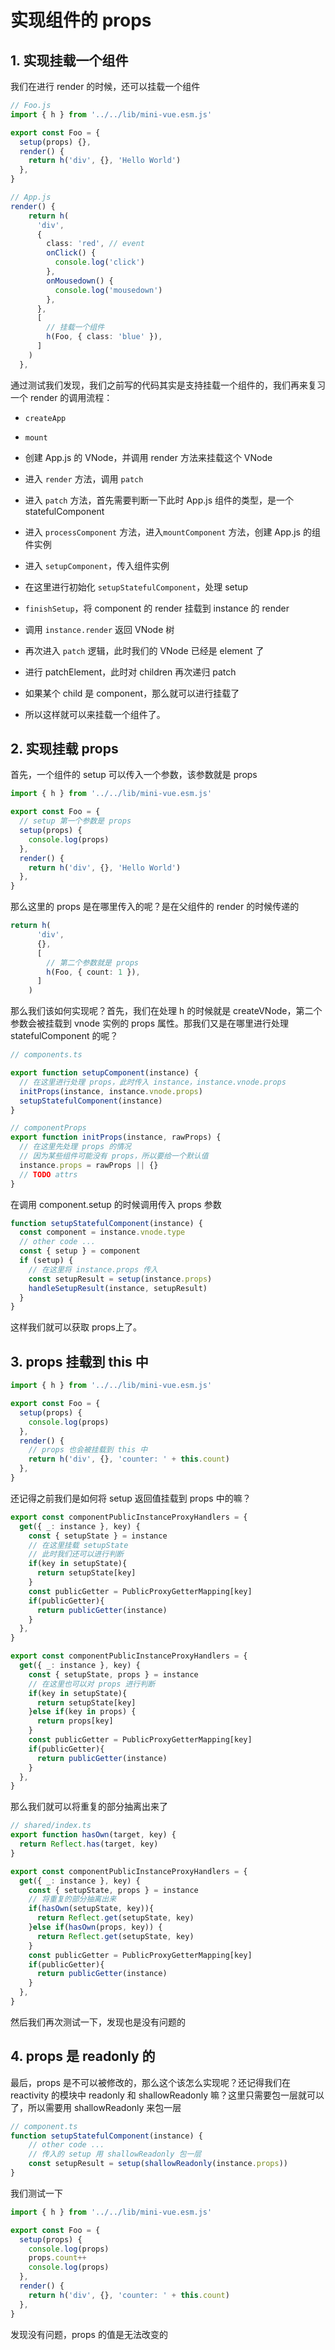 # 实现组件的 props

## 1. 实现挂载一个组件

我们在进行 render 的时候，还可以挂载一个组件

```ts
// Foo.js
import { h } from '../../lib/mini-vue.esm.js'

export const Foo = {
  setup(props) {},
  render() {
    return h('div', {}, 'Hello World')
  },
}
```

```ts
// App.js
render() {
    return h(
      'div',
      {
        class: 'red', // event
        onClick() {
          console.log('click')
        },
        onMousedown() {
          console.log('mousedown')
        },
      },
      [
        // 挂载一个组件
        h(Foo, { class: 'blue' }),
      ]
    )
  },
```

通过测试我们发现，我们之前写的代码其实是支持挂载一个组件的，我们再来复习一个 render 的调用流程：

- `createApp`

- `mount`

- 创建 App.js 的 VNode，并调用 render 方法来挂载这个 VNode

- 进入 `render` 方法，调用 `patch`

- 进入 `patch` 方法，首先需要判断一下此时 App.js 组件的类型，是一个 statefulComponent

- 进入 `processComponent` 方法，进入`mountComponent` 方法，创建 App.js 的组件实例

- 进入 `setupComponent`，传入组件实例

- 在这里进行初始化 `setupStatefulComponent`，处理 setup

- `finishSetup`，将 component 的 render 挂载到 instance 的 render

- 调用 `instance.render` 返回 VNode 树

- 再次进入 `patch` 逻辑，此时我们的 VNode 已经是 element 了

- 进行 patchElement，此时对 children 再次递归 patch

- 如果某个 child 是 component，那么就可以进行挂载了

- 所以这样就可以来挂载一个组件了。

## 2. 实现挂载 props

首先，一个组件的 setup 可以传入一个参数，该参数就是 props

```ts
import { h } from '../../lib/mini-vue.esm.js'

export const Foo = {
  // setup 第一个参数是 props
  setup(props) {
    console.log(props)
  },
  render() {
    return h('div', {}, 'Hello World')
  },
}
```

那么这里的 props 是在哪里传入的呢？是在父组件的 render 的时候传递的

```ts
return h(
      'div',
      {},
      [
        // 第二个参数就是 props
        h(Foo, { count: 1 }),
      ]
    )
```

那么我们该如何实现呢？首先，我们在处理 h 的时候就是 createVNode，第二个参数会被挂载到 vnode 实例的 props 属性。那我们又是在哪里进行处理 statefulComponent 的呢？

```ts
// components.ts

export function setupComponent(instance) {
  // 在这里进行处理 props，此时传入 instance，instance.vnode.props
  initProps(instance, instance.vnode.props)
  setupStatefulComponent(instance)
}
```

```ts
// componentProps
export function initProps(instance, rawProps) {
  // 在这里先处理 props 的情况
  // 因为某些组件可能没有 props，所以要给一个默认值
  instance.props = rawProps || {}
  // TODO attrs
}
```

在调用 component.setup 的时候调用传入 props 参数

```ts
function setupStatefulComponent(instance) {
  const component = instance.vnode.type
  // other code ...
  const { setup } = component
  if (setup) {
    // 在这里将 instance.props 传入
    const setupResult = setup(instance.props)
    handleSetupResult(instance, setupResult)
  }
}
```

这样我们就可以获取 props上了。

## 3. props 挂载到 this 中

```ts
import { h } from '../../lib/mini-vue.esm.js'

export const Foo = {
  setup(props) {
    console.log(props)
  },
  render() {
    // props 也会被挂载到 this 中
    return h('div', {}, 'counter: ' + this.count)
  },
}
```

还记得之前我们是如何将 setup 返回值挂载到 props 中的嘛？

```ts
export const componentPublicInstanceProxyHandlers = {
  get({ _: instance }, key) {
    const { setupState } = instance
    // 在这里挂载 setupState
    // 此时我们还可以进行判断
    if(key in setupState){
      return setupState[key]
    }
    const publicGetter = PublicProxyGetterMapping[key]
    if(publicGetter){
      return publicGetter(instance)
    }
  },
}
```

```ts
export const componentPublicInstanceProxyHandlers = {
  get({ _: instance }, key) {
    const { setupState, props } = instance
    // 在这里也可以对 props 进行判断
    if(key in setupState){
      return setupState[key]
    }else if(key in props) {
      return props[key]
    }
    const publicGetter = PublicProxyGetterMapping[key]
    if(publicGetter){
      return publicGetter(instance)
    }
  },
}
```

那么我们就可以将重复的部分抽离出来了

```ts
// shared/index.ts
export function hasOwn(target, key) {
  return Reflect.has(target, key)
}
```

```ts
export const componentPublicInstanceProxyHandlers = {
  get({ _: instance }, key) {
    const { setupState, props } = instance
    // 将重复的部分抽离出来
    if(hasOwn(setupState, key)){
      return Reflect.get(setupState, key)
    }else if(hasOwn(props, key)) {
      return Reflect.get(setupState, key)
    }
    const publicGetter = PublicProxyGetterMapping[key]
    if(publicGetter){
      return publicGetter(instance)
    }
  },
}
```

然后我们再次测试一下，发现也是没有问题的

## 4. props 是 readonly 的

最后，props 是不可以被修改的，那么这个该怎么实现呢？还记得我们在 reactivity 的模块中 readonly 和 shallowReadonly 嘛？这里只需要包一层就可以了，所以需要用 shallowReadonly 来包一层

```ts
// component.ts
function setupStatefulComponent(instance) {
    // other code ...
    // 传入的 setup 用 shallowReadonly 包一层
    const setupResult = setup(shallowReadonly(instance.props))
}
```

我们测试一下

```ts
import { h } from '../../lib/mini-vue.esm.js'

export const Foo = {
  setup(props) {
    console.log(props)
    props.count++
    console.log(props)
  },
  render() {
    return h('div', {}, 'counter: ' + this.count)
  },
}
```

发现没有问题，props 的值是无法改变的

